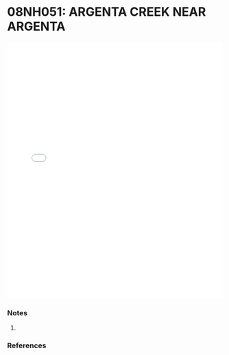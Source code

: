 # 08NH051: ARGENTA CREEK NEAR ARGENTA

<iframe src="/_static/stations/08NH051_fdc.html" width="100%" height="600" frameborder="0"></iframe>

### Notes
1. 

### References

